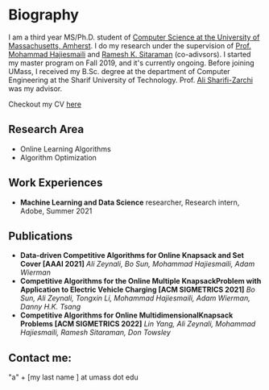 # **Biography**

I am a third year MS/Ph.D. student of [Computer Science at the University of Massachusetts, Amherst](https://www.cics.umass.edu/). I do my research under the supervision of [Prof. Mohammad Hajiesmaili](https://groups.cs.umass.edu/hajiesmaili/) and [Ramesh K. Sitaraman](https://groups.cs.umass.edu/ramesh/lids-lab/) (co-adivsors). I started my master program on Fall 2019, and it's currently ongoing. Before joining UMass, I received my B.Sc. degree at the department of Computer Engineering at the Sharif University of Technology. Prof. [Ali Sharifi-Zarchi](http://ce.sharif.edu/faculty/ali-sharifi-zarchi/) was my advisor. 

Checkout my CV [here](https://github.com/ZeynaliAli/home/blob/master/files/Ali_Zeynali_CV.pdf)

## **Research Area**
* Online Learning Algorithms
* Algorithm Optimization

## **Work Experiences**
* **Machine Learning and Data Science** researcher, Research intern, Adobe, Summer 2021

## **Publications**
*	**Data-driven Competitive Algorithms for Online Knapsack and Set Cover [AAAI 2021]**
    *Ali Zeynali, Bo Sun, Mohammad Hajiesmaili, Adam Wierman*
*   **Competitive Algorithms for the Online Multiple KnapsackProblem with Application to Electric Vehicle Charging [ACM SIGMETRICS 2021]**
    *Bo Sun, Ali Zeynali, Tongxin Li, Mohammad Hajiesmaili, Adam Wierman, Danny H.K. Tsang*
*   **Competitive Algorithms for Online MultidimensionalKnapsack Problems [ACM SIGMETRICS 2022]**
    *Lin Yang, Ali Zeynali, Mohammad Hajiesmaili, Ramesh Sitaraman, Don Towsley*



## **Contact me:** 
"a" + \[my last name \] at umass dot edu 


